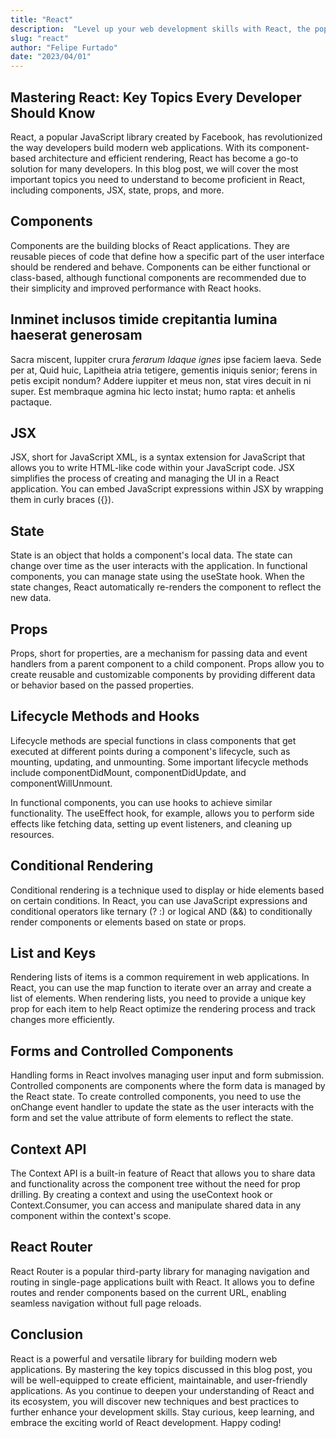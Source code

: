 ```yaml
---
title: "React"
description:  "Level up your web development skills with React, the popular JavaScript library for building interactive user interfaces, through our comprehensive online course."
slug: "react"
author: "Felipe Furtado"
date: "2023/04/01"
---
```


## Mastering React: Key Topics Every Developer Should Know

React, a popular JavaScript library created by Facebook, has revolutionized the way developers build modern web applications. With its component-based architecture and efficient rendering, React has become a go-to solution for many developers. In this blog post, we will cover the most important topics you need to understand to become proficient in React, including components, JSX, state, props, and more.

## Components

Components are the building blocks of React applications. They are reusable pieces of code that define how a specific part of the user interface should be rendered and behave. Components can be either functional or class-based, although functional components are recommended due to their simplicity and improved performance with React hooks.

## Inminet inclusos timide crepitantia lumina haeserat generosam

Sacra miscent, Iuppiter crura _ferarum Idaque ignes_ ipse faciem laeva. Sede per
at, Quid huic, Lapitheia atria tetigere, gementis iniquis senior; ferens in
petis excipit nondum? Addere iuppiter et meus non, stat vires decuit in ni
super. Est membraque agmina hic lecto instat; humo rapta: et anhelis pactaque.

## JSX

JSX, short for JavaScript XML, is a syntax extension for JavaScript that allows you to write HTML-like code within your JavaScript code. JSX simplifies the process of creating and managing the UI in a React application. You can embed JavaScript expressions within JSX by wrapping them in curly braces ({}).

## State

State is an object that holds a component's local data. The state can change over time as the user interacts with the application. In functional components, you can manage state using the useState hook. When the state changes, React automatically re-renders the component to reflect the new data.

## Props

Props, short for properties, are a mechanism for passing data and event handlers from a parent component to a child component. Props allow you to create reusable and customizable components by providing different data or behavior based on the passed properties.

## Lifecycle Methods and Hooks

Lifecycle methods are special functions in class components that get executed at different points during a component's lifecycle, such as mounting, updating, and unmounting. Some important lifecycle methods include componentDidMount, componentDidUpdate, and componentWillUnmount.

In functional components, you can use hooks to achieve similar functionality. The useEffect hook, for example, allows you to perform side effects like fetching data, setting up event listeners, and cleaning up resources.

## Conditional Rendering

Conditional rendering is a technique used to display or hide elements based on certain conditions. In React, you can use JavaScript expressions and conditional operators like ternary (? :) or logical AND (&&) to conditionally render components or elements based on state or props.

## List and Keys

Rendering lists of items is a common requirement in web applications. In React, you can use the map function to iterate over an array and create a list of elements. When rendering lists, you need to provide a unique key prop for each item to help React optimize the rendering process and track changes more efficiently.

## Forms and Controlled Components

Handling forms in React involves managing user input and form submission. Controlled components are components where the form data is managed by the React state. To create controlled components, you need to use the onChange event handler to update the state as the user interacts with the form and set the value attribute of form elements to reflect the state.

## Context API

The Context API is a built-in feature of React that allows you to share data and functionality across the component tree without the need for prop drilling. By creating a context and using the useContext hook or Context.Consumer, you can access and manipulate shared data in any component within the context's scope.

## React Router

React Router is a popular third-party library for managing navigation and routing in single-page applications built with React. It allows you to define routes and render components based on the current URL, enabling seamless navigation without full page reloads.

## Conclusion

React is a powerful and versatile library for building modern web applications. By mastering the key topics discussed in this blog post, you will be well-equipped to create efficient, maintainable, and user-friendly applications. As you continue to deepen your understanding of React and its ecosystem, you will discover new techniques and best practices to further enhance your development skills. Stay curious, keep learning, and embrace the exciting world of React development. Happy coding!
